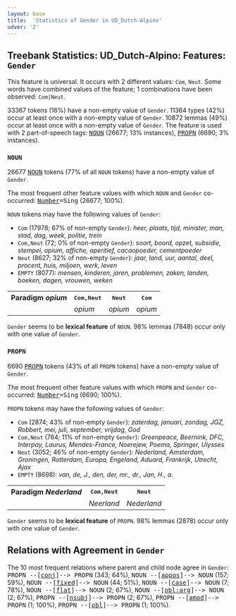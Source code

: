 ```yaml
---
layout: base
title:  'Statistics of Gender in UD_Dutch-Alpino'
udver: '2'
---
```


## Treebank Statistics: UD_Dutch-Alpino: Features: `Gender`

This feature is universal.
It occurs with 2 different values: `Com`, `Neut`.
Some words have combined values of the feature; 1 combinations have been observed: `Com|Neut`.

33367 tokens (16%) have a non-empty value of `Gender`.
11364 types (42%) occur at least once with a non-empty value of `Gender`.
10872 lemmas (49%) occur at least once with a non-empty value of `Gender`.
The feature is used with 2 part-of-speech tags: <tt><a href="nl_alpino-pos-NOUN.html">NOUN</a></tt> (26677; 13% instances), <tt><a href="nl_alpino-pos-PROPN.html">PROPN</a></tt> (6690; 3% instances).

### `NOUN`

26677 <tt><a href="nl_alpino-pos-NOUN.html">NOUN</a></tt> tokens (77% of all `NOUN` tokens) have a non-empty value of `Gender`.

The most frequent other feature values with which `NOUN` and `Gender` co-occurred: <tt><a href="nl_alpino-feat-Number.html">Number</a></tt><tt>=Sing</tt> (26677; 100%).

`NOUN` tokens may have the following values of `Gender`:

* `Com` (17978; 67% of non-empty `Gender`): <em>heer, plaats, tijd, minister, man, stad, dag, week, politie, trein</em>
* `Com,Neut` (72; 0% of non-empty `Gender`): <em>soort, boord, opzet, subsidie, stempel, opium, affiche, aperitief, cacaopoeder, cementpoeder</em>
* `Neut` (8627; 32% of non-empty `Gender`): <em>jaar, land, uur, aantal, deel, procent, huis, miljoen, werk, leven</em>
* `EMPTY` (8077): <em>mensen, kinderen, jaren, problemen, zaken, landen, boeken, dagen, vrouwen, weken</em>

<table>
  <tr><th>Paradigm <i>opium</i></th><th><tt>Com,Neut</tt></th><th><tt>Neut</tt></th><th><tt>Com</tt></th></tr>
  <tr><td><tt></tt></td><td><em>opium</em></td><td><em>opium</em></td><td><em>opium</em></td></tr>
</table>

`Gender` seems to be **lexical feature** of `NOUN`. 98% lemmas (7848) occur only with one value of `Gender`.

### `PROPN`

6690 <tt><a href="nl_alpino-pos-PROPN.html">PROPN</a></tt> tokens (43% of all `PROPN` tokens) have a non-empty value of `Gender`.

The most frequent other feature values with which `PROPN` and `Gender` co-occurred: <tt><a href="nl_alpino-feat-Number.html">Number</a></tt><tt>=Sing</tt> (6690; 100%).

`PROPN` tokens may have the following values of `Gender`:

* `Com` (2874; 43% of non-empty `Gender`): <em>zaterdag, januari, zondag, JGZ, Robbert, mei, juli, september, vrijdag, God</em>
* `Com,Neut` (764; 11% of non-empty `Gender`): <em>Greenpeace, Beernink, DFC, Interpay, Laurus, Mendes-France, Noerejew, Poema, Springer, Ulysses</em>
* `Neut` (3052; 46% of non-empty `Gender`): <em>Nederland, Amsterdam, Groningen, Rotterdam, Europa, Engeland, Aduard, Frankrijk, Utrecht, Ajax</em>
* `EMPTY` (8698): <em>van, de, J., den, der, mr., dr., Jan, H., a.</em>

<table>
  <tr><th>Paradigm <i>Nederland</i></th><th><tt>Com,Neut</tt></th><th><tt>Neut</tt></th></tr>
  <tr><td><tt></tt></td><td><em>Neerland</em></td><td><em>Nederland</em></td></tr>
</table>

`Gender` seems to be **lexical feature** of `PROPN`. 98% lemmas (2878) occur only with one value of `Gender`.

## Relations with Agreement in `Gender`

The 10 most frequent relations where parent and child node agree in `Gender`:
<tt>PROPN --[<tt><a href="nl_alpino-dep-conj.html">conj</a></tt>]--> PROPN</tt> (343; 64%),
<tt>NOUN --[<tt><a href="nl_alpino-dep-appos.html">appos</a></tt>]--> NOUN</tt> (157; 59%),
<tt>NOUN --[<tt><a href="nl_alpino-dep-fixed.html">fixed</a></tt>]--> NOUN</tt> (44; 51%),
<tt>NOUN --[<tt><a href="nl_alpino-dep-case.html">case</a></tt>]--> NOUN</tt> (7; 78%),
<tt>NOUN --[<tt><a href="nl_alpino-dep-flat.html">flat</a></tt>]--> NOUN</tt> (2; 67%),
<tt>NOUN --[<tt><a href="nl_alpino-dep-obl-arg.html">obl:arg</a></tt>]--> NOUN</tt> (2; 67%),
<tt>PROPN --[<tt><a href="nl_alpino-dep-nsubj.html">nsubj</a></tt>]--> PROPN</tt> (2; 67%),
<tt>PROPN --[<tt><a href="nl_alpino-dep-amod.html">amod</a></tt>]--> PROPN</tt> (1; 100%),
<tt>PROPN --[<tt><a href="nl_alpino-dep-obl.html">obl</a></tt>]--> PROPN</tt> (1; 100%).


